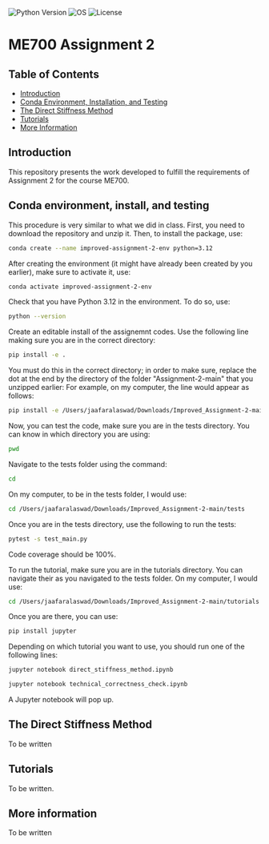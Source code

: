 ![Python Version](https://img.shields.io/badge/python-3.12-blue)
![OS](https://img.shields.io/badge/os-ubuntu%20%7C%20macos%20%7C%20windows-blue)
![License](https://img.shields.io/badge/license-MIT-green)


# ME700 Assignment 2

## Table of Contents

- [Introduction](#introduction)
- [Conda Environment, Installation, and Testing](#conda-environment-installation-and-testing)
- [The Direct Stiffness Method](#the-direct-stiffness-method)
- [Tutorials](#tutorials)
- [More Information](#more-information)

## Introduction
This repository presents the work developed to fulfill the requirements of Assignment 2 for the course ME700.


## Conda environment, install, and testing

This procedure is very similar to what we did in class. First, you need to download the repository and unzip it. Then, to install the package, use:

```bash
conda create --name improved-assignment-2-env python=3.12
```

After creating the environment (it might have already been created by you earlier), make sure to activate it, use:

```bash
conda activate improved-assignment-2-env
```

Check that you have Python 3.12 in the environment. To do so, use:

```bash
python --version
```

Create an editable install of the assignemnt codes. Use the following line making sure you are in the correct directory:

```bash
pip install -e .
```

You must do this in the correct directory; in order to make sure, replace the dot at the end by the directory of the folder "Assignment-2-main" that you unzipped earlier: For example, on my computer, the line would appear as follows:

```bash
pip install -e /Users/jaafaralaswad/Downloads/Improved_Assignment-2-main
```

Now, you can test the code, make sure you are in the tests directory. You can know in which directory you are using:

```bash
pwd
```

Navigate to the tests folder using the command:

```bash
cd
```

On my computer, to be in the tests folder, I would use:

```bash
cd /Users/jaafaralaswad/Downloads/Improved_Assignment-2-main/tests
```


Once you are in the tests directory, use the following to run the tests:

```bash
pytest -s test_main.py
```

Code coverage should be 100%.

To run the tutorial, make sure you are in the tutorials directory. You can navigate their as you navigated to the tests folder. On my computer, I would use:

```bash
cd /Users/jaafaralaswad/Downloads/Improved_Assignment-2-main/tutorials
```

Once you are there, you can use:

```bash
pip install jupyter
```

Depending on which tutorial you want to use, you should run one of the following lines:


```bash
jupyter notebook direct_stiffness_method.ipynb
```

```bash
jupyter notebook technical_correctness_check.ipynb
```


A Jupyter notebook will pop up.



## The Direct Stiffness Method
To be written


## Tutorials

To be written.

## More information

To be written
